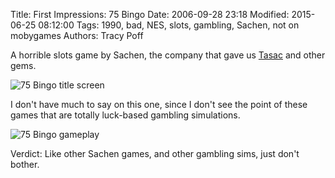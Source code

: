 Title: First Impressions: 75 Bingo
Date: 2006-09-28 23:18
Modified: 2015-06-25 08:12:00
Tags: 1990, bad, NES, slots, gambling, Sachen, not on mobygames
Authors: Tracy Poff

A horrible slots game by Sachen, the company that gave us [Tasac][tasac] and other gems.

[tasac]: {filename}tasac.md

![75 Bingo title screen]({filename}images/75-Bingo_01.png)

I don't have much to say on this one, since I don't see the point of these games that are totally luck-based gambling simulations.

![75 Bingo gameplay]({filename}images/75-Bingo_02.png)

Verdict: Like other Sachen games, and other gambling sims, just don't bother.

